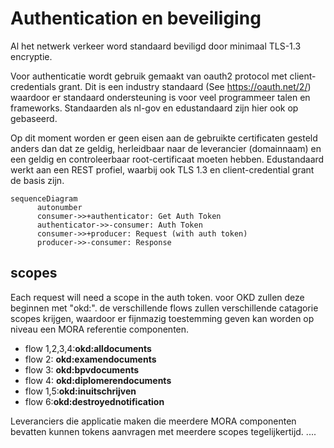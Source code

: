 # Authentication en beveiliging

Al het netwerk verkeer word standaard beviligd door minimaal TLS-1.3 encryptie.

Voor authenticatie wordt gebruik gemaakt van oauth2 protocol met client-credentials grant. Dit is een industry standaard (See https://oauth.net/2/) waardoor er standaard ondersteuning is voor veel programmeer talen en frameworks.
Standaarden als nl-gov en edustandaard zijn hier ook op gebaseerd.

Op dit moment worden er geen eisen aan de gebruikte certificaten gesteld anders dan dat ze geldig, herleidbaar naar de leverancier (domainnaam) en een geldig en controleerbaar root-certificaat moeten hebben.
Edustandaard werkt aan een REST profiel, waarbij ook TLS 1.3 en client-credential grant de basis zijn. 

```mermaid
sequenceDiagram
      autonumber
      consumer->>+authenticator: Get Auth Token
      authenticator->>-consumer: Auth Token
      consumer->>+producer: Request (with auth token)
      producer->>-consumer: Response
```

## scopes
Each request will need a scope in the auth token. voor OKD zullen deze beginnen met "okd:".
de verschillende flows zullen verschillende catagorie scopes krijgen, waardoor er fijnmazig toestemming geven kan worden op niveau een MORA referentie componenten.


- flow 1,2,3,4:**okd:alldocuments**
- flow 2: **okd:examendocuments**
- flow 3: **okd:bpvdocuments**
- flow 4: **okd:diplomerendocuments**
- flow 1,5:**okd:inuitschrijven**
- flow 6:**okd:destroyednotification**

Leveranciers die applicatie maken die meerdere MORA componenten bevatten kunnen tokens aanvragen met meerdere scopes tegelijkertijd.
....
